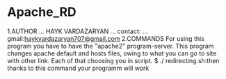 # Apache_RD
1.AUTHOR ... HAYK VARDAZARYAN ... contact: ... gmail:haykvardazaryan707@gmail.com 
2.COMMANDS For using this program you have to have the "apache2" program-server. This program changes apache default and hosts files, owing to what you can go to site with other link. Each of that choosing you in script. 
$ ./ redirecting.sh:then thanks to this command your programm will work

